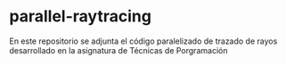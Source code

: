 # parallel-raytracing
En este repositorio se adjunta el código paralelizado de trazado de rayos desarrollado en la asignatura de Técnicas de Porgramación
